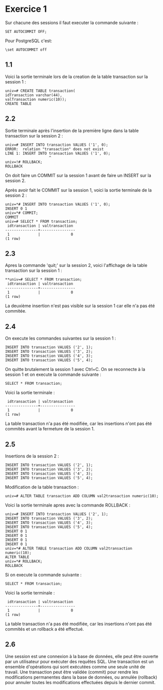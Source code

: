 # Exercice 1
Sur chacune des sessions il faut executer la commande suivante :
```oraclesqlplus
SET AUTOCOMMIT OFF;
```

Pour PostgreSQL c'est:
```postgresql
\set AUTOCOMMIT off
```

## 1.1
Voici la sortie terminale lors de la creation de la table transaction sur la session 1 :
```postgresql
univ=# CREATE TABLE transaction(
idTransaction varchar(44),
valTransaction numeric(10));
CREATE TABLE
```

## 2.2
Sortie terminale après l'insertion de la première ligne dans la table transaction sur la session 2 :
```postgresql
univ=# INSERT INTO transaction VALUES ('1', 0);
ERROR:  relation "transaction" does not exist
LINE 1: INSERT INTO transaction VALUES ('1', 0);
                    ^
univ=!# ROLLBACK;
ROLLBACK
```
On doit faire un COMMIT sur la session 1 avant de faire un INSERT sur la session 2.

Après avoir fait le COMMIT sur la session 1, voici la sortie terminale de la session 2 :
```postgresql
univ=*# INSERT INTO transaction VALUES ('1', 0);
INSERT 0 1
univ=*# COMMIT;
COMMIT
univ=# SELECT * FROM transaction;
 idtransaction | valtransaction 
---------------+----------------
 1             |              0
(1 row)
```

## 2.3
Apres la commande 'quit;' sur la session 2, voici l'affichage de la table transaction sur la session 1 :
```postgresql
**univ=# SELECT * FROM transaction;
 idtransaction | valtransaction 
---------------+----------------
 1             |              0
(1 row)
```
La deuxième insertion n'est pas visible sur la session 1 car elle n'a pas été commitée.

## 2.4
On execute les commandes suivantes sur la session 1 :
```postgresql
INSERT INTO transaction VALUES ('2', 1);
INSERT INTO transaction VALUES ('3', 2);
INSERT INTO transaction VALUES ('4', 3);
INSERT INTO transaction VALUES ('5', 4);
```
On quitte brutalement la session 1 avec Ctrl+C.
On se reconnecte à la session 1 et on execute la commande suivante :
```postgresql
SELECT * FROM transaction;
```
Voici la sortie terminale :
```postgresql
 idtransaction | valtransaction 
---------------+----------------
 1             |              0
(1 row)
```
La table transaction n'a pas été modifiée, car les insertions n'ont pas été commités avant la fermeture de la session 1.

## 2.5
Insertions de la session 2 :
```postgresql
INSERT INTO transaction VALUES ('2', 1);
INSERT INTO transaction VALUES ('3', 2);
INSERT INTO transaction VALUES ('4', 3);
INSERT INTO transaction VALUES ('5', 4);
```
Modification de la table transaction :
```postgresql
univ=# ALTER TABLE transaction ADD COLUMN val2transaction numeric(10);
```

Voici la sortie terminale apres avec la commande ROLLBACK :
```postgresql
univ=# INSERT INTO transaction VALUES ('2', 1);
INSERT INTO transaction VALUES ('3', 2);
INSERT INTO transaction VALUES ('4', 3);
INSERT INTO transaction VALUES ('5', 4);
INSERT 0 1
INSERT 0 1
INSERT 0 1
INSERT 0 1
univ=*# ALTER TABLE transaction ADD COLUMN val2transaction numeric(10);
ALTER TABLE
univ=*# ROLLBACK;
ROLLBACK
```

Si on execute la commande suivante :
```postgresql
SELECT * FROM transaction;
```
Voici la sortie terminale :
```postgresql
 idtransaction | valtransaction 
---------------+----------------
 1             |              0
(1 row)
```
La table transaction n'a pas été modifiée, car les insertions n'ont pas été commités et un rollback a été effectué.

## 2.6
Une session est une connexion à la base de données, elle peut être ouverte par un utilisateur pour exécuter des requêtes SQL.
Une transaction est un ensemble d'opérations qui sont exécutées comme une seule unité de travail.
Une transaction peut être validée (commit) pour rendre les modifications permanentes dans la base de données, ou annulée (rollback) pour annuler toutes les modifications effectuées depuis le
dernier commit.
